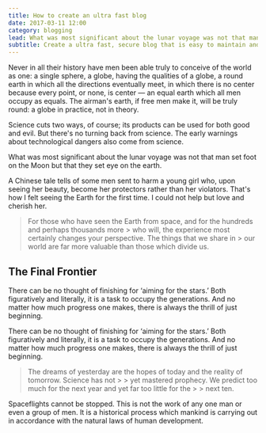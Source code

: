 ```yaml
---
title: How to create an ultra fast blog
date: 2017-03-11 12:00
category: blogging
lead: What was most significant about the lunar voyage was not that man set foot on the Moon but that they set eye on the earth.
subtitle: Create a ultra fast, secure blog that is easy to maintain and easy to scale
---
```



Never in all their history have men been able truly to conceive of the world as one: a single sphere, a globe, having the qualities of a globe, a round earth in which all the directions eventually meet, in which there is no center because every point, or none, is center — an equal earth which all men occupy as equals. The airman's earth, if free men make it, will be truly round: a globe in practice, not in theory.

Science cuts two ways, of course; its products can be used for both good and evil. But there's no turning back from science. The early warnings about technological dangers also come from science.

What was most significant about the lunar voyage was not that man set foot on the Moon but that they set eye on the earth.

A Chinese tale tells of some men sent to harm a young girl who, upon seeing her beauty, become her protectors rather than her violators. That's how I felt seeing the Earth for the first time. I could not help but love and cherish her.

> For those who have seen the Earth from space, and for the hundreds and perhaps thousands more > who will, the experience most certainly changes your perspective. The things that we share in > our world are far more valuable than those which divide us.

## The Final Frontier

There can be no thought of finishing for ‘aiming for the stars.’ Both figuratively and literally, it is a task to occupy the generations. And no matter how much progress one makes, there is always the thrill of just beginning.

There can be no thought of finishing for ‘aiming for the stars.’ Both figuratively and literally, it is a task to occupy the generations. And no matter how much progress one makes, there is always the thrill of just beginning.

> The dreams of yesterday are the hopes of today and the reality of tomorrow. Science has not > > yet mastered prophecy. We predict too much for the next year and yet far too little for the > > next ten.

Spaceflights cannot be stopped. This is not the work of any one man or even a group of men. It is a historical process which mankind is carrying out in accordance with the natural laws of human development.
